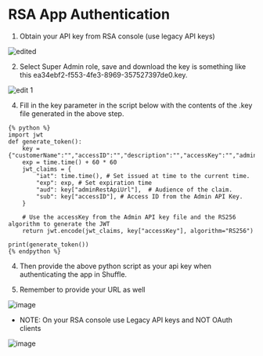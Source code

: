 # RSA App Authentication

1. Obtain your API key from RSA console (use legacy API keys)

![edited](https://github.com/user-attachments/assets/370911af-878d-43e2-b39d-04b24c34b984)


2. Select Super Admin role, save and download the key is something like this ea34ebf2-f553-4fe3-8969-357527397de0.key.

![edit 1](https://github.com/user-attachments/assets/c129cd25-a454-4d64-a04a-c8f22558f272)


4. Fill in the key parameter in the script below with the contents of the .key file generated in the above step.
```
{% python %}
import jwt
def generate_token():
    key = {"customerName":"","accessID":"","description":"","accessKey":"","adminRestApiUrl":""}
    exp = time.time() + 60 * 60 
    jwt_claims = {
        "iat": time.time(), # Set issued at time to the current time.
        "exp": exp, # Set expiration time
        "aud": key["adminRestApiUrl"],  # Audience of the claim.
        "sub": key["accessID"], # Access ID from the Admin API Key.
    }

    # Use the accessKey from the Admin API key file and the RS256 algorithm to generate the JWT
    return jwt.encode(jwt_claims, key["accessKey"], algorithm="RS256")
    
print(generate_token())
{% endpython %}
```
4. Then provide the above python script as your api key when authenticating the app in Shuffle.

5. Remember to provide your URL as well

![image](https://github.com/user-attachments/assets/e3a25ca5-e9d2-4f75-8a97-fd74784a0634)

- NOTE:
On your RSA console use Legacy API keys and NOT OAuth clients

![image](https://github.com/user-attachments/assets/cfd5a697-d767-4fe6-8782-4573d6990bb1)

